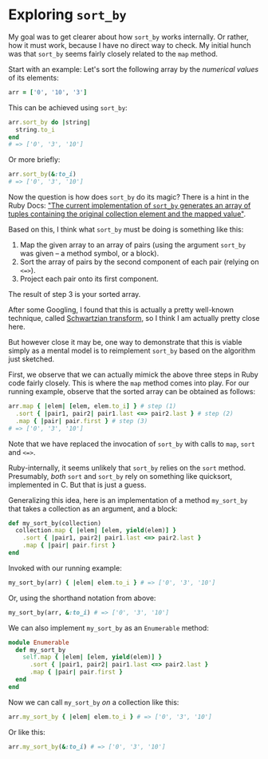 # Exploring `sort_by`

My goal was to get clearer about how `sort_by` works internally. Or rather, how it must work, because I have no direct way to check. My initial hunch was that `sort_by` seems fairly closely related to the `map` method.

Start with an example: Let's sort the following array by the *numerical values* of its elements:

```ruby
arr = ['0', '10', '3']
```

This can be achieved using `sort_by`:

```ruby
arr.sort_by do |string|
  string.to_i
end
# => ['0', '3', '10']
```

Or more briefly:

```ruby
arr.sort_by(&:to_i)
# => ['0', '3', '10']
```

Now the question is how does `sort_by` do its magic? There is a hint in the Ruby Docs: ["The current implementation of `sort_by` generates an array of tuples containing the original collection element and the mapped value"](http://ruby-doc.org/core-2.4.1/Enumerable.html#method-i-sort_by).

Based on this, I think what `sort_by` must be doing is something like this:

1. Map the given array to an array of pairs (using the argument `sort_by` was given – a method symbol, or a block).
2. Sort the array of pairs by the second component of each pair (relying on `<=>`).
3. Project each pair onto its first component.

The result of step 3 is your sorted array.

After some Googling, I found that this is actually a pretty well-known technique, called [Schwartzian transform](https://en.wikipedia.org/wiki/Schwartzian_transform), so I think I am actually pretty close here.

But however close it may be, one way to demonstrate that this is viable simply as a mental model is to reimplement `sort_by` based on the algorithm just sketched.

First, we observe that we can actually mimick the above three steps in Ruby code fairly closely. This is where the `map` method comes into play. For our running example, observe that the sorted array can be obtained as follows:

```ruby
arr.map { |elem| [elem, elem.to_i] } # step (1)
  .sort { |pair1, pair2| pair1.last <=> pair2.last } # step (2)
  .map { |pair| pair.first } # step (3)
# => ['0', '3', '10']
```

Note that we have replaced the invocation of `sort_by` with calls to `map`, `sort` and `<=>`.

Ruby-internally, it seems unlikely that `sort_by` relies on the `sort` method. Presumably, *both* `sort` and `sort_by` rely on something like quicksort, implemented in C. But that is just a guess.

Generalizing this idea, here is an implementation of a method `my_sort_by` that takes a collection as an argument, and a block:

```ruby
def my_sort_by(collection)
  collection.map { |elem| [elem, yield(elem)] }
    .sort { |pair1, pair2| pair1.last <=> pair2.last }
    .map { |pair| pair.first }
end
```

Invoked with our running example:

```ruby
my_sort_by(arr) { |elem| elem.to_i } # => ['0', '3', '10']
```

Or, using the shorthand notation from above:

```ruby
my_sort_by(arr, &:to_i) # => ['0', '3', '10']
```

We can also implement `my_sort_by` as an `Enumerable` method:

```ruby
module Enumerable
  def my_sort_by
    self.map { |elem| [elem, yield(elem)] }
      .sort { |pair1, pair2| pair1.last <=> pair2.last }
      .map { |pair| pair.first }
  end
end
```

Now we can call `my_sort_by` *on* a collection like this:

```ruby
arr.my_sort_by { |elem| elem.to_i } # => ['0', '3', '10']
```

Or like this:

```ruby
arr.my_sort_by(&:to_i) # => ['0', '3', '10']
```
